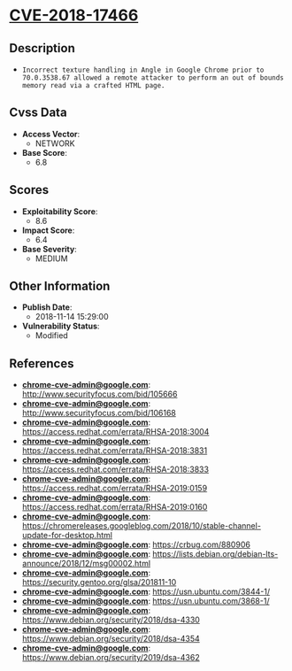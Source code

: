 
# [CVE-2018-17466](http://www.securityfocus.com/bid/105666)

## Description

- `Incorrect texture handling in Angle in Google Chrome prior to 70.0.3538.67 allowed a remote attacker to perform an out of bounds memory read via a crafted HTML page.`

## Cvss Data

- **Access Vector**:
  - NETWORK
- **Base Score**:
  - 6.8

## Scores

- **Exploitability Score**:
  - 8.6
- **Impact Score**:
  - 6.4
- **Base Severity**:
  - MEDIUM

## Other Information

- **Publish Date**:
  - 2018-11-14 15:29:00
- **Vulnerability Status**:
  - Modified

## References

- **chrome-cve-admin@google.com**: http://www.securityfocus.com/bid/105666
- **chrome-cve-admin@google.com**: http://www.securityfocus.com/bid/106168
- **chrome-cve-admin@google.com**: https://access.redhat.com/errata/RHSA-2018:3004
- **chrome-cve-admin@google.com**: https://access.redhat.com/errata/RHSA-2018:3831
- **chrome-cve-admin@google.com**: https://access.redhat.com/errata/RHSA-2018:3833
- **chrome-cve-admin@google.com**: https://access.redhat.com/errata/RHSA-2019:0159
- **chrome-cve-admin@google.com**: https://access.redhat.com/errata/RHSA-2019:0160
- **chrome-cve-admin@google.com**: https://chromereleases.googleblog.com/2018/10/stable-channel-update-for-desktop.html
- **chrome-cve-admin@google.com**: https://crbug.com/880906
- **chrome-cve-admin@google.com**: https://lists.debian.org/debian-lts-announce/2018/12/msg00002.html
- **chrome-cve-admin@google.com**: https://security.gentoo.org/glsa/201811-10
- **chrome-cve-admin@google.com**: https://usn.ubuntu.com/3844-1/
- **chrome-cve-admin@google.com**: https://usn.ubuntu.com/3868-1/
- **chrome-cve-admin@google.com**: https://www.debian.org/security/2018/dsa-4330
- **chrome-cve-admin@google.com**: https://www.debian.org/security/2018/dsa-4354
- **chrome-cve-admin@google.com**: https://www.debian.org/security/2019/dsa-4362
